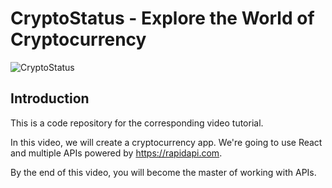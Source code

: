 # CryptoStatus - Explore the World of Cryptocurrency

![CryptoStatus](https://ibb.co/M7WZBvL)

## Introduction
This is a code repository for the corresponding video tutorial. 

In this video, we will create a cryptocurrency app. We're going to use React and multiple APIs powered by https://rapidapi.com.

By the end of this video, you will become the master of working with APIs.
